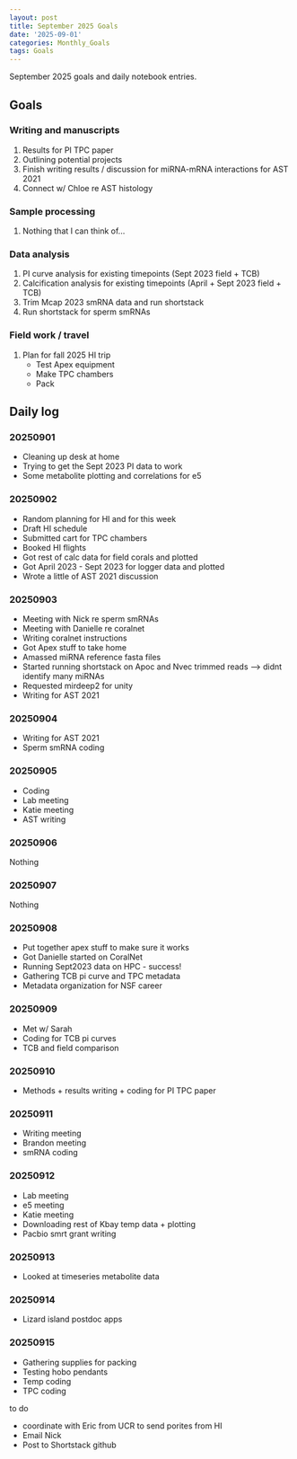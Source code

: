 ```yaml
---
layout: post
title: September 2025 Goals
date: '2025-09-01'
categories: Monthly_Goals
tags: Goals
---
```


September 2025 goals and daily notebook entries.

## Goals

### Writing and manuscripts 

1. Results for PI TPC paper 
2. Outlining potential projects
3. Finish writing results / discussion for miRNA-mRNA interactions for AST 2021 
4. Connect w/ Chloe re AST histology 

### Sample processing

1. Nothing that I can think of...

### Data analysis

1. PI curve analysis for existing timepoints (Sept 2023 field + TCB)
2. Calcification analysis for existing timepoints (April + Sept 2023 field + TCB)
3. Trim Mcap 2023 smRNA data and run shortstack 
4. Run shortstack for sperm smRNAs 

### Field work / travel 

1. Plan for fall 2025 HI trip 
	- Test Apex equipment 
	- Make TPC chambers 
	- Pack 

## Daily log 

### 20250901

- Cleaning up desk at home 
- Trying to get the Sept 2023 PI data to work
- Some metabolite plotting and correlations for e5 

### 20250902

- Random planning for HI and for this week 
- Draft HI schedule 
- Submitted cart for TPC chambers 
- Booked HI flights 
- Got rest of calc data for field corals and plotted
- Got April 2023 - Sept 2023 for logger data and plotted 
- Wrote a little of AST 2021 discussion 

### 20250903

- Meeting with Nick re sperm smRNAs 
- Meeting with Danielle re coralnet 
- Writing coralnet instructions 
- Got Apex stuff to take home 
- Amassed miRNA reference fasta files 
- Started running shortstack on Apoc and Nvec trimmed reads --> didnt identify many miRNAs 
- Requested mirdeep2 for unity 
- Writing for AST 2021 

### 20250904

- Writing for AST 2021 
- Sperm smRNA coding 

### 20250905

- Coding 
- Lab meeting 
- Katie meeting 
- AST writing 

### 20250906 

Nothing 

### 20250907

Nothing 

### 20250908 

- Put together apex stuff to make sure it works 
- Got Danielle started on CoralNet 
- Running Sept2023 data on HPC - success! 
- Gathering TCB pi curve and TPC metadata  
- Metadata organization for NSF career

### 20250909 

- Met w/ Sarah 
- Coding for TCB pi curves 
- TCB and field comparison 

### 20250910 

- Methods + results writing + coding for PI TPC paper 

### 20250911

- Writing meeting 
- Brandon meeting 
- smRNA coding 

### 20250912

- Lab meeting 
- e5 meeting 
- Katie meeting 
- Downloading rest of Kbay temp data + plotting 
- Pacbio smrt grant writing 

### 20250913

- Looked at timeseries metabolite data  

### 20250914

- Lizard island postdoc apps 

### 20250915

- Gathering supplies for packing 
- Testing hobo pendants 
- Temp coding 
- TPC coding 




to do 

- coordinate with Eric from UCR to send porites from HI 
- Email Nick 
- Post to Shortstack github 
